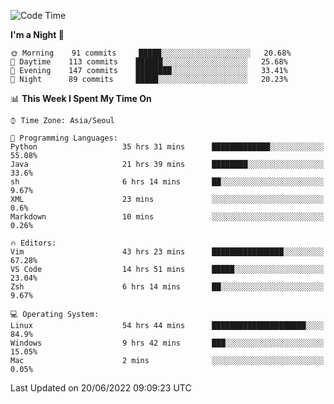 <!--START_SECTION:waka-->
![Code Time](http://img.shields.io/badge/Code%20Time-760%20hrs%206%20mins-blue)

**I'm a Night 🦉** 

```text
🌞 Morning    91 commits     █████░░░░░░░░░░░░░░░░░░░░   20.68% 
🌆 Daytime    113 commits    ██████░░░░░░░░░░░░░░░░░░░   25.68% 
🌃 Evening    147 commits    ████████░░░░░░░░░░░░░░░░░   33.41% 
🌙 Night      89 commits     █████░░░░░░░░░░░░░░░░░░░░   20.23%

```


📊 **This Week I Spent My Time On** 

```text
⌚︎ Time Zone: Asia/Seoul

💬 Programming Languages: 
Python                   35 hrs 31 mins      █████████████░░░░░░░░░░░░   55.08% 
Java                     21 hrs 39 mins      ████████░░░░░░░░░░░░░░░░░   33.6% 
sh                       6 hrs 14 mins       ██░░░░░░░░░░░░░░░░░░░░░░░   9.67% 
XML                      23 mins             ░░░░░░░░░░░░░░░░░░░░░░░░░   0.6% 
Markdown                 10 mins             ░░░░░░░░░░░░░░░░░░░░░░░░░   0.26%

🔥 Editors: 
Vim                      43 hrs 23 mins      ████████████████░░░░░░░░░   67.28% 
VS Code                  14 hrs 51 mins      █████░░░░░░░░░░░░░░░░░░░░   23.04% 
Zsh                      6 hrs 14 mins       ██░░░░░░░░░░░░░░░░░░░░░░░   9.67%

💻 Operating System: 
Linux                    54 hrs 44 mins      █████████████████████░░░░   84.9% 
Windows                  9 hrs 42 mins       ███░░░░░░░░░░░░░░░░░░░░░░   15.05% 
Mac                      2 mins              ░░░░░░░░░░░░░░░░░░░░░░░░░   0.05%

```


 Last Updated on 20/06/2022 09:09:23 UTC
<!--END_SECTION:waka-->
